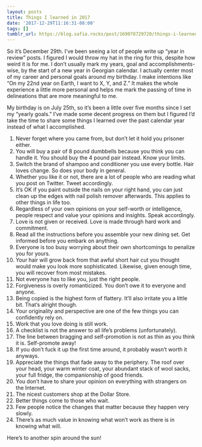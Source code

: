 ```yaml
---
layout: posts
title: Things I learned in 2017
date: '2017-12-29T11:16:31-08:00'
tags: []
tumblr_url: https://blog.safia.rocks/post/169078729720/things-i-learned-in-2017
---
```

So it’s December 29th. I’ve been seeing a lot of people write up “year in review” posts. I figured I would throw my hat in the ring for this, despite how weird it is for me. I don’t usually mark my years, goal and accomplishments-wise, by the start of a new year in Georgian calendar. I actually center most of my career and personal goals around my birthday. I make intentions like “On my 22nd year on Earth, I want to X, Y, and Z.” It makes the whole experience a little more personal and helps me mark the passing of time in delineations that are more meaningful to me.

My birthday is on July 25th, so it’s been a little over five months since I set my “yearly goals.” I’ve made some decent progress on them but I figured I’d take the time to share some things I learned over the past calendar year instead of what I accomplished.

1. Never forget where you came from, but don’t let it hold you prisoner either.
2. You will buy a pair of 8 pound dumbbells because you think you can handle it. You should buy the 4 pound pair instead. Know your limits.
3. Switch the brand of shampoo and conditioner you use every bottle. Hair loves change. So does your body in general.
4. Whether you like it or not, there are a lot of people who are reading what you post on Twitter. Tweet accordingly.
5. It’s OK if you paint outside the nails on your right hand, you can just clean up the edges with nail polish remover afterwards. This applies to other things in life too.
6. Regardless of your own opinions on your self-worth or intelligence, people respect and value your opinions and insights. Speak accordingly.
7. Love is not given or received. Love is made through hard work and commitment.
8. Read all the instructions before you assemble your new dining set. Get informed before you embark on anything.
9. Everyone is too busy worrying about their own shortcomings to penalize you for yours.
10. Your hair will grow back from that awful short hair cut you thought would make you look more sophisticated. Likewise, given enough time, you will recover from most mistakes.
11. Not everyone has to like you, just the right people.
12. Forgiveness is overly romanticized. You don’t owe it to everyone and anyone.
13. Being copied is the highest form of flattery. It’ll also irritate you a little bit. That’s alright though.
14. Your originality and perspective are one of the few things you can confidently rely on.
15. Work that you love doing is still work.
16. A checklist is not the answer to all life’s problems (unfortunately).
17. The line between bragging and self-promotion is not as thin as you think it is. Self-promote away!
18. If you don’t fuck it up the first time around, it probably wasn’t worth it anyways.
19. Appreciate the things that fade away to the periphery. The roof over your head, your warm winter coat, your abundant stack of wool sacks, your full fridge, the companionship of good friends.
20. You don’t have to share your opinion on everything with strangers on the Internet.
21. The nicest customers shop at the Dollar Store.
22. Better things come to those who wait.
23. Few people notice the changes that matter because they happen very slowly.
24. There’s as much value in knowing what won’t work as there is in knowing what will.

Here’s to another spin around the sun!

